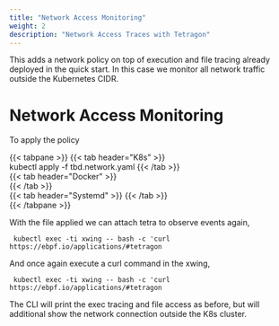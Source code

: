 ```yaml
---
title: "Network Access Monitoring"
weight: 2
description: "Network Access Traces with Tetragon"
---
```


This adds a network policy on top of execution and file tracing
already deployed in the quick start. In this case we monitor
all network traffic outside the Kubernetes CIDR.

# Network Access Monitoring

To apply the policy 

{{< tabpane >}}
{{< tab header="K8s" >}}          
kubectl apply -f tbd.network.yaml
{{< /tab >}}                                                                                                                                                                                   
{{< tab header="Docker" >}}          
{{< /tab >}}                                                                                                                                                                                   
{{< tab header="Systemd" >}}
{{< /tab >}}                                                                                                                                                                                   
{{< /tabpane >}}

With the file applied we can attach tetra to observe events again,

```
 kubectl exec -ti xwing -- bash -c 'curl https://ebpf.io/applications/#tetragon
```

And once again execute a curl command in the xwing,

```
 kubectl exec -ti xwing -- bash -c 'curl https://ebpf.io/applications/#tetragon
```

The CLI will print the exec tracing and file access as before, but will additional show the network connection outside the K8s cluster.

#
